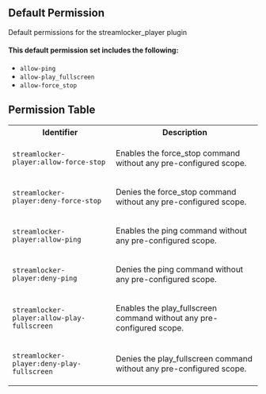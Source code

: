 ## Default Permission

Default permissions for the streamlocker_player plugin

#### This default permission set includes the following:

- `allow-ping`
- `allow-play_fullscreen`
- `allow-force_stop`

## Permission Table

<table>
<tr>
<th>Identifier</th>
<th>Description</th>
</tr>


<tr>
<td>

`streamlocker-player:allow-force-stop`

</td>
<td>

Enables the force_stop command without any pre-configured scope.

</td>
</tr>

<tr>
<td>

`streamlocker-player:deny-force-stop`

</td>
<td>

Denies the force_stop command without any pre-configured scope.

</td>
</tr>

<tr>
<td>

`streamlocker-player:allow-ping`

</td>
<td>

Enables the ping command without any pre-configured scope.

</td>
</tr>

<tr>
<td>

`streamlocker-player:deny-ping`

</td>
<td>

Denies the ping command without any pre-configured scope.

</td>
</tr>

<tr>
<td>

`streamlocker-player:allow-play-fullscreen`

</td>
<td>

Enables the play_fullscreen command without any pre-configured scope.

</td>
</tr>

<tr>
<td>

`streamlocker-player:deny-play-fullscreen`

</td>
<td>

Denies the play_fullscreen command without any pre-configured scope.

</td>
</tr>
</table>
